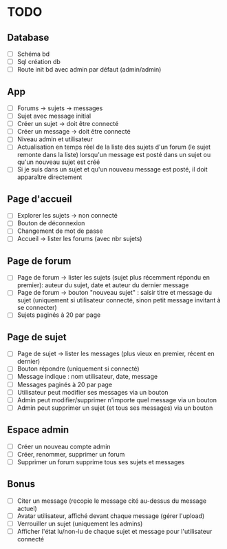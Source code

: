 # TODO

## Database

- [ ] Schéma bd
- [ ] Sql création db
- [ ] Route init bd avec admin par défaut (admin/admin)

## App

- [ ] Forums → sujets → messages
- [ ] Sujet avec message initial
- [ ] Créer un sujet → doit être connecté
- [ ] Créer un message → doit être connecté
- [ ] Niveau admin et utilisateur
- [ ] Actualisation en temps réel de la liste des sujets d'un forum (le sujet remonte dans la liste) lorsqu'un message est posté dans un sujet ou qu'un nouveau sujet est créé
- [ ] Si je suis dans un sujet et qu'un nouveau message est posté, il doit apparaître directement

## Page d'accueil

- [ ] Explorer les sujets → non connecté
- [ ] Bouton de déconnexion
- [ ] Changement de mot de passe
- [ ] Accueil → lister les forums (avec nbr sujets)

## Page de forum

- [ ] Page de forum → lister les sujets (sujet plus récemment répondu en premier): auteur du sujet, date et auteur du dernier message
- [ ] Page de forum → bouton "nouveau sujet" : saisir titre et message du sujet (uniquement si utilisateur connecté, sinon petit message invitant à se connecter)
- [ ] Sujets paginés à 20 par page

## Page de sujet

- [ ] Page de sujet → lister les messages (plus vieux en premier, récent en dernier)
- [ ] Bouton répondre (uniquement si connecté)
- [ ] Message indique : nom utilisateur, date, message
- [ ] Messages paginés à 20 par page
- [ ] Utilisateur peut modifier ses messages via un bouton
- [ ] Admin peut modifier/supprimer n'importe quel message via un bouton
- [ ] Admin peut supprimer un sujet (et tous ses messages) via un bouton

## Espace admin

- [ ] Créer un nouveau compte admin
- [ ] Créer, renommer, supprimer un forum
- [ ] Supprimer un forum supprime tous ses sujets et messages

## Bonus

- [ ] Citer un message (recopie le message cité au-dessus du message actuel)
- [ ] Avatar utilisateur, affiché devant chaque message (gérer l'upload)
- [ ] Verrouiller un sujet (uniquement les admins)
- [ ] Afficher l'état lu/non-lu de chaque sujet et message pour l'utilisateur connecté
